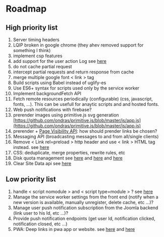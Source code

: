 # Roadmap

## High priority list

1. Server timing headers
1. LQIP broken in google chrome (they ahev removed support for something I think)
1. implement csp features
1. add support for the user action Log see [here](https://docs.joomla.org/J3.x:User_Action_Logs)
1. do not cache partial request
1. intercept partial requests and return response from cache
1. merge multiple google font < link > tag
1. Build scripts using Babel instead of uglify-es
1. Use ES6+ syntax for scripts used only by the service worker
1. Implement backgroundFetch API
1. Fetch remote resources periodically (configurable) (css, javascript, fonts, ...). This can be usefull for anaytic scripts and and hosted fonts.
1. Web push notifications with firebase?
1. prerender images using primitive.js svg generation [https://github.com/ondras/primitive.js/blob/master/js/app.js](https://github.com/ondras/primitive.js/blob/master/js/app.js)
1. prerender + [Page Visibility API](http://www.w3.org/TR/page-visibility/): how should prender links be chosen?
1. Messaging API (broadcasting messages to and from all/single clients)
1. Remove < Link rel=preload > http header and use < link > HTML tag instead. see [here](https://jakearchibald.com/2017/h2-push-tougher-than-i-thought/)
1. CSS: deduplicate, merge properties, rewrite rules, etc
1. Disk quota management see [here](https://developer.chrome.com/apps/offline_storage) and [here](https://developer.mozilla.org/fr/docs/Web/API/API_IndexedDB/Browser_storage_limits_and_eviction_criteria) and [here](https://gist.github.com/ebidel/188a513b1cd5e77d4d1453a4b6d060b0)
1. Clear Site Data api see [here](https://www.w3.org/TR/clear-site-data/)

## Low priority list

1. handle < script nomodule > and < script type=module > ? see [here](https://developers.google.com/web/fundamentals/primers/modules)
1. Manage the service worker settings from the front end (notify when a new version is available, manually unregister, delete cache, etc ...)?
1. Manage user push notification subscription from the Joomla backend (link user to his Id, etc ...)?
1. Provide push notification endpoints (get user Id, notification clicked, notification closed, etc ...)
1. PWA: Deep links in pwa app or website. see [here](http://blog.teamtreehouse.com/registering-protocol-handlers-web-applications) and [here](https://developer.mozilla.org/en-US/docs/Web-based_protocol_handlers)
